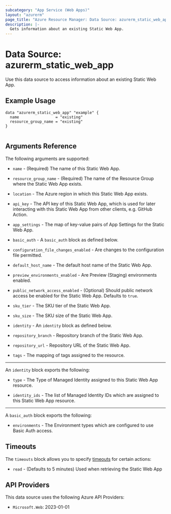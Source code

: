 ```yaml
---
subcategory: "App Service (Web Apps)"
layout: "azurerm"
page_title: "Azure Resource Manager: Data Source: azurerm_static_web_app"
description: |-
  Gets information about an existing Static Web App.
---
```


# Data Source: azurerm_static_web_app

Use this data source to access information about an existing Static Web App.

## Example Usage

```hcl
data "azurerm_static_web_app" "example" {
  name                = "existing"
  resource_group_name = "existing"
}


```

## Arguments Reference

The following arguments are supported:

* `name` - (Required) The name of this Static Web App.

* `resource_group_name` - (Required) The name of the Resource Group where the Static Web App exists.

* `location` - The Azure region in which this Static Web App exists.

* `api_key` - The API key of this Static Web App, which is used for later interacting with this Static Web App from other clients, e.g. GitHub Action.

* `app_settings` - The map of key-value pairs of App Settings for the Static Web App.

* `basic_auth` - A `basic_auth` block as defined below.

* `configuration_file_changes_enabled` - Are changes to the configuration file permitted. 

* `default_host_name` - The default host name of the Static Web App.

* `preview_environments_enabled` - Are Preview (Staging) environments enabled. 

* `public_network_access_enabled` - (Optional) Should public network access be enabled for the Static Web App. Defaults to `true`.

* `sku_tier` - The SKU tier of the Static Web App.

* `sku_size` - The SKU size of the Static Web App.

* `identity` - An `identity` block as defined below.

* `repository_branch` - Repository branch of the Static Web App.

* `repository_url` - Repository URL of the Static Web App.

* `tags` - The mapping of tags assigned to the resource.

--- 

An `identity` block exports the following:

* `type` - The Type of Managed Identity assigned to this Static Web App resource.

* `identity_ids` - The list of Managed Identity IDs which are assigned to this Static Web App resource.

---

A `basic_auth` block exports the following:

* `environments` - The Environment types which are configured to use Basic Auth access.

## Timeouts

The `timeouts` block allows you to specify [timeouts](https://www.terraform.io/language/resources/syntax#operation-timeouts) for certain actions:

* `read` - (Defaults to 5 minutes) Used when retrieving the Static Web App

## API Providers
<!-- This section is generated, changes will be overwritten -->
This data source uses the following Azure API Providers:

* `Microsoft.Web`: 2023-01-01
